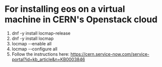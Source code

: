 # For installing eos on a virtual machine in CERN's Openstack cloud

1) dnf -y install locmap-release
2) dnf -y install locmap
3) locmap --enable all
4) locmap --configure all
5) Follow the instructions here: https://cern.service-now.com/service-portal?id=kb_article&n=KB0003846
